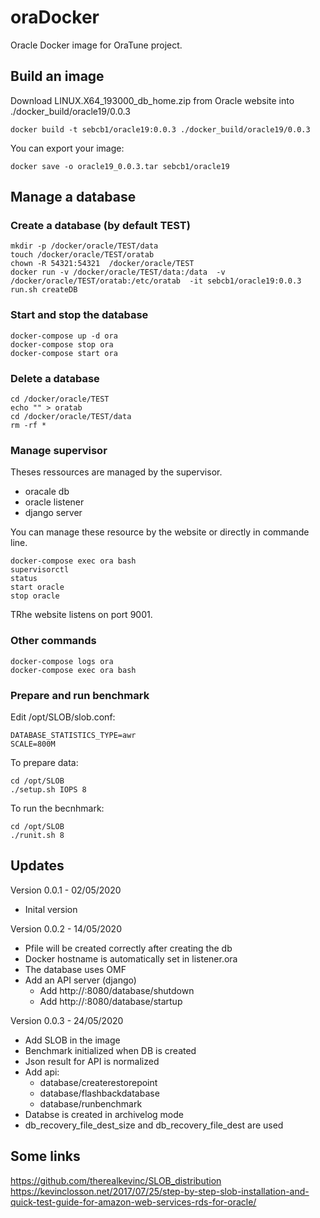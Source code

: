 # oraDocker

Oracle Docker image for OraTune project.

## Build an image

Download LINUX.X64_193000_db_home.zip from Oracle website into ./docker_build/oracle19/0.0.3

```
docker build -t sebcb1/oracle19:0.0.3 ./docker_build/oracle19/0.0.3
```

You can export your image:
```
docker save -o oracle19_0.0.3.tar sebcb1/oracle19
```

## Manage a database

### Create a database (by default TEST)

```
mkdir -p /docker/oracle/TEST/data
touch /docker/oracle/TEST/oratab
chown -R 54321:54321  /docker/oracle/TEST
docker run -v /docker/oracle/TEST/data:/data  -v /docker/oracle/TEST/oratab:/etc/oratab  -it sebcb1/oracle19:0.0.3 run.sh createDB
```

### Start and stop the database

```
docker-compose up -d ora
docker-compose stop ora
docker-compose start ora
```

### Delete a database

```
cd /docker/oracle/TEST
echo "" > oratab
cd /docker/oracle/TEST/data
rm -rf *
```

### Manage supervisor

Theses ressources are managed by the supervisor.

- oracale db
- oracle listener
- django server

You can manage these resource by the website or directly in commande line.

```
docker-compose exec ora bash
supervisorctl
status
start oracle
stop oracle 
```

TRhe website listens on port 9001.

### Other commands

```
docker-compose logs ora
docker-compose exec ora bash
```

### Prepare and run benchmark

Edit /opt/SLOB/slob.conf:
```
DATABASE_STATISTICS_TYPE=awr
SCALE=800M
```

To prepare data:
```
cd /opt/SLOB
./setup.sh IOPS 8
```

To run the becnhmark:
```
cd /opt/SLOB
./runit.sh 8
```

## Updates

Version 0.0.1 - 02/05/2020 
- Inital version

Version 0.0.2 - 14/05/2020 
- Pfile will be created correctly after creating the db
- Docker hostname is automatically set in listener.ora
- The database uses OMF
- Add an API server (django)
	- Add http://<ip>:8080/database/shutdown
	- Add http://<ip>:8080/database/startup

Version 0.0.3 - 24/05/2020 
- Add SLOB in the image
- Benchmark initialized when DB is created
- Json result for API is normalized
- Add api:
	- database/createrestorepoint
	- database/flashbackdatabase
	- database/runbenchmark
- Databse is created in archivelog mode
- db_recovery_file_dest_size and db_recovery_file_dest are used


## Some links

https://github.com/therealkevinc/SLOB_distribution
https://kevinclosson.net/2017/07/25/step-by-step-slob-installation-and-quick-test-guide-for-amazon-web-services-rds-for-oracle/


